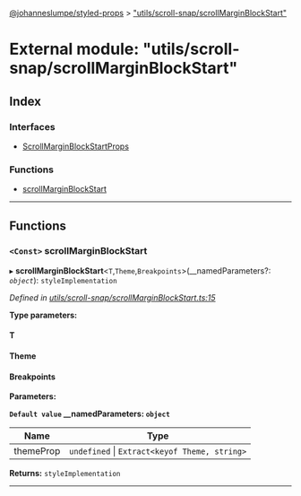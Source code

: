 [@johanneslumpe/styled-props](../README.md) > ["utils/scroll-snap/scrollMarginBlockStart"](../modules/_utils_scroll_snap_scrollmarginblockstart_.md)

# External module: "utils/scroll-snap/scrollMarginBlockStart"

## Index

### Interfaces

* [ScrollMarginBlockStartProps](../interfaces/_utils_scroll_snap_scrollmarginblockstart_.scrollmarginblockstartprops.md)

### Functions

* [scrollMarginBlockStart](_utils_scroll_snap_scrollmarginblockstart_.md#scrollmarginblockstart)

---

## Functions

<a id="scrollmarginblockstart"></a>

### `<Const>` scrollMarginBlockStart

▸ **scrollMarginBlockStart**<`T`,`Theme`,`Breakpoints`>(__namedParameters?: *`object`*): `styleImplementation`

*Defined in [utils/scroll-snap/scrollMarginBlockStart.ts:15](https://github.com/johanneslumpe/styled-props/blob/8e709f1/src/utils/scroll-snap/scrollMarginBlockStart.ts#L15)*

**Type parameters:**

#### T 
#### Theme 
#### Breakpoints 
**Parameters:**

**`Default value` __namedParameters: `object`**

| Name | Type |
| ------ | ------ |
| themeProp | `undefined` \| `Extract<keyof Theme, string>` |

**Returns:** `styleImplementation`

___

